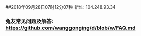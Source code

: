 ##2018年09月28日07时12分07秒 新址: 104.248.93.34
### 兔友常见问题及解答: https://github.com/wanggonging/d/blob/w/FAQ.md
